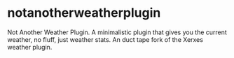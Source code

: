 notanotherweatherplugin
=======================

Not Another Weather Plugin. A minimalistic plugin that gives you the current weather, no fluff, just weather stats. An duct tape fork of the Xerxes weather plugin.